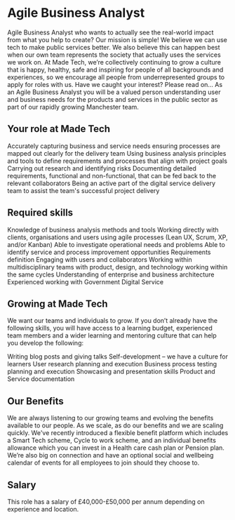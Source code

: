 # Agile Business Analyst

Agile Business Analyst who wants to actually see the real-world impact from what you help to create? Our mission is simple! We believe we can use tech to make public services better. We also believe this can happen best when our own team represents the society that actually uses the services we work on. At Made Tech, we’re collectively continuing to grow a culture that is happy, healthy, safe and inspiring for people of all backgrounds and experiences, so we encourage all people from underrepresented groups to apply for roles with us. Have we caught your interest? Please read on…
As an Agile Business Analyst you will be a valued person understanding user and business needs for the products and services in the public sector as part of our rapidly growing Manchester team.

## Your role at Made Tech  

Accurately capturing business and service needs ensuring processes are mapped out clearly for the delivery team
Using business analysis principles and tools to define requirements and processes that align with project goals
Carrying out research and identifying risks
Documenting detailed requirements, functional and non-functional, that can be fed back to the relevant collaborators
Being an active part of the digital service delivery team to assist the team's successful project delivery

## Required skills

Knowledge of business analysis methods and tools
Working directly with clients, organisations and users using agile processes (Lean UX, Scrum, XP, and/or Kanban)
Able to investigate operational needs and problems
Able to identify service and process improvement opportunities
Requirements definition
Engaging with users and collaborators
Working within multidisciplinary teams with product, design, and technology working within the same cycles
Understanding of enterprise and business architecture
Experienced working with Government Digital Service


## Growing at Made Tech

We want our teams and individuals to grow. If you don’t already have the following skills, you will have access to a learning budget, experienced team members and a wider learning and mentoring culture that can help you develop the following: 

Writing blog posts and giving talks
Self-development – we have a culture for learners
User research planning and execution
Business process testing planning and execution
Showcasing and presentation skills
Product and Service documentation


## Our Benefits

We are always listening to our growing teams and evolving the benefits available to our people.  As we scale, as do our benefits and we are scaling quickly. We've recently introduced a flexible benefit platform which includes a Smart Tech scheme, Cycle to work scheme, and an individual benefits allowance which you can invest in a Health care cash plan or Pension plan. We’re also big on connection and have an optional social and wellbeing calendar of events for all employees to join should they choose to. 

## Salary

This role has a salary of £40,000-£50,000 per annum depending on experience and location. 

